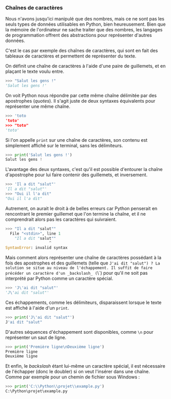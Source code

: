 ### Chaînes de caractères

Nous n'avons jusqu'ici manipulé que des nombres, mais ce ne sont pas les seuls types de données utilisables en Python, bien heureusement.
Bien que la mémoire de l'ordinateur ne sache traiter que des nombres, les langages de programmation offrent des abstractions pour représenter d'autres données.

C'est le cas par exemple des chaînes de caractères, qui sont en fait des tableaux de caractères et permettent de représenter du texte.

On définit une chaîne de caractères à l'aide d'une paire de guillemets, et en plaçant le texte voulu entre.

```python
>>> "Salut les gens !"
'Salut les gens !'
```

On voit Python nous répondre par cette même chaîne délimitée par des apostrophes (_quotes_).
Il s'agit juste de deux syntaxes équivalents pour représenter une même chaîne.

```python
>>> 'toto
'toto'
>>> "toto"
'toto'
```

Si l'on appelle `print` sur une chaîne de caractères, son contenu est simplement affiché sur le terminal, sans les délimiteurs.

```python
>>> print('Salut les gens !')
Salut les gens !
```

L'avantage des deux syntaxes, c'est qu'il est possible d'entourer la chaîne d'apostrophe pour lui faire contenir des guillemets, et inversement.

```python
>>> 'Il a dit "salut"'
'Il a dit "salut"'
>>> "Oui il l'a dit"
"Oui il l'a dit"
```

Autrement, on aurait le droit à de belles erreurs car Python penserait en rencontrant le premier guillemet que l'on termine la chaîne, et il ne comprendrait alors pas les caractères qui suivraient.

```python
>>> "Il a dit "salut""
  File "<stdin>", line 1
    "Il a dit "salut""
                   ^
SyntaxError: invalid syntax
```

Mais comment alors représenter une chaîne de caractères possédant à la fois des apostrophes et des guillemets (telle que `J'ai dit "salut") ?
La solution se situe au niveau de l'échappement.
Il suffit de faire précéder un caractère d'un _backslash_ (`\\`) pour qu'il ne soit pas interprété par Python comme un caractère spécial.

```python
>>> 'J\'ai dit "salut"'
'J\'ai dit "salut"'
```

Ces échappements, comme les délimiteurs, disparaissent lorsque le texte est affiché à l'aide d'un `print`.

```python
>>> print('J\'ai dit "salut"')
J'ai dit "salut"
```

D'autres séquences d'échappement sont disponibles, comme `\n` pour représenter un saut de ligne.

```python
>>> print('Première ligne\nDeuxième ligne')
Première ligne
Deuxième ligne
```

Et enfin, le _backslash_ étant lui-même un caractère spécial, il est nécessaire de l'échapper (donc le doubler) si on veut l'insérer dans une chaîne.
Comme par exemple pour un chemin de fichier sous Windows :

```python
>>> print('C:\\Python\\projet\\example.py')
C:\Python\projet\example.py
```
